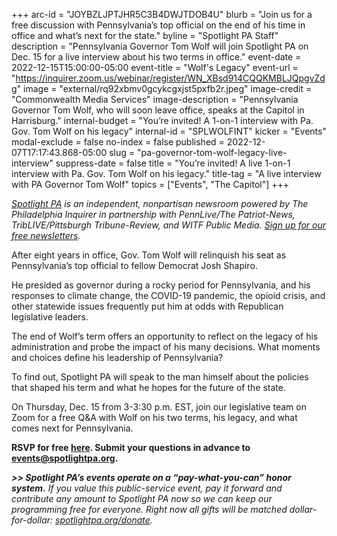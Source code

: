 +++
arc-id = "JOYBZLJPTJHR5C3B4DWJTDOB4U"
blurb = "Join us for a free discussion with Pennsylvania’s top official on the end of his time in office and what’s next for the state."
byline = "Spotlight PA Staff"
description = "Pennsylvania Governor Tom Wolf will join Spotlight PA on Dec. 15 for a live interview about his two terms in office."
event-date = 2022-12-15T15:00:00-05:00
event-title = "Wolf's Legacy"
event-url = "https://inquirer.zoom.us/webinar/register/WN_XBsd914CQQKMBLJQpgvZdg"
image = "external/rq92xbmv0gcykcgxjst5pxfb2r.jpeg"
image-credit = "Commonwealth Media Services"
image-description = "Pennsylvania Governor Tom Wolf, who will soon leave office, speaks at the Capitol in Harrisburg."
internal-budget = "You’re invited! A 1-on-1 interview with Pa. Gov. Tom Wolf on his legacy"
internal-id = "SPLWOLFINT"
kicker = "Events"
modal-exclude = false
no-index = false
published = 2022-12-07T17:17:43.868-05:00
slug = "pa-governor-tom-wolf-legacy-live-interview"
suppress-date = false
title = "You’re invited! A live 1-on-1 interview with Pa. Gov. Tom Wolf on his legacy."
title-tag = "A live interview with PA Governor Tom Wolf"
topics = ["Events", "The Capitol"]
+++

<a href="https://www.spotlightpa.org/"><i>Spotlight PA</i></a><i> is an independent, nonpartisan newsroom powered by The Philadelphia Inquirer in partnership with PennLive/The Patriot-News, TribLIVE/Pittsburgh Tribune-Review, and WITF Public Media. </i><a href="https://www.spotlightpa.org/newsletters"><i>Sign up for our free newsletters</i></a><i>.</i>

After eight years in office, Gov. Tom Wolf will relinquish his seat as Pennsylvania’s top official to fellow Democrat Josh Shapiro. 

He presided as governor during a rocky period for Pennsylvania, and his responses to climate change, the COVID-19 pandemic, the opioid crisis, and other statewide issues frequently put him at odds with Republican legislative leaders.

The end of Wolf’s term offers an opportunity to reflect on the legacy of his administration and probe the impact of his many decisions. What moments and choices define his leadership of Pennsylvania?

To find out, Spotlight PA will speak to the man himself about the policies that shaped his term and what he hopes for the future of the state.

On Thursday, Dec. 15 from 3-3:30 p.m. EST, join our legislative team on Zoom for a free Q&amp;A with Wolf on his two terms, his legacy, and what comes next for Pennsylvania.

<b>RSVP for free </b><a href="https://inquirer.zoom.us/webinar/register/WN_XBsd914CQQKMBLJQpgvZdg"><b>here</b></a><b>. Submit your questions in advance to </b><a href="mailto:events@spotlightpa.org"><b>events@spotlightpa.org</b></a><b>.</b>

<i><b>&gt;&gt; Spotlight PA’s events operate on a “pay-what-you-can” honor system.</b></i><i> If you value this public-service event, pay it forward and contribute any amount to Spotlight PA now so we can keep our programming free for everyone. Right now all gifts will be matched dollar-for-dollar: </i><a href="http://spotlightpa.org/donate"><i>spotlightpa.org/donate</i></a><i>.</i>
